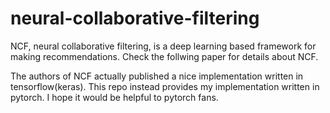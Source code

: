 # neural-collaborative-filtering
NCF, neural collaborative filtering, is a deep learning based framework for making recommendations. Check the follwing paper for details about NCF.

The authors of NCF actually published a nice implementation written in tensorflow(keras). This repo instead provides my implementation written in pytorch. I hope it would be helpful to pytorch fans.

